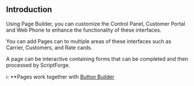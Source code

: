 ## Introduction

Using Page Builder, you can customize the Control Panel, Customer Portal and Web Phone to enhance the functionality of these interfaces. 

You can add Pages can to multiple areas of these interfaces such as Carrier, Customers, and Rate cards. 

A page can be interactive containing forms that can be completed and then processed by ScriptForge.

ℹ️: **Pages work together with [Button Builder](https://docs.connexcs.com/developers/button-builder/) 
